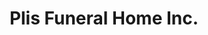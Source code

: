 ---
title: "Plis Funeral Home Inc."
url: /marcellus/plis-funeral-home-inc/
shop: funeral directors
---